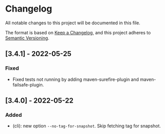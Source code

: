 # Changelog
All notable changes to this project will be documented in this file.

The format is based on [Keep a Changelog](https://keepachangelog.com/en/1.0.0/),
and this project adheres to [Semantic Versioning](https://semver.org/spec/v2.0.0.html).

## [3.4.1] - 2022-05-25
### Fixed
- Fixed tests not running by adding maven-surefire-plugin and maven-failsafe-plugin.

## [3.4.0] - 2022-05-22
### Added
- (cli): new option `--no-tag-for-snapshot`. Skip fetching tag for snapshot.